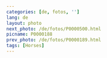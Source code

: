 ```yaml
---
categories: [de, fotos, '']
lang: de
layout: photo
next_photo: /de/fotos/P0000500.html
picname: P0000188
prev_photo: /de/fotos/P0000189.html
tags: [Horses]
---
```

